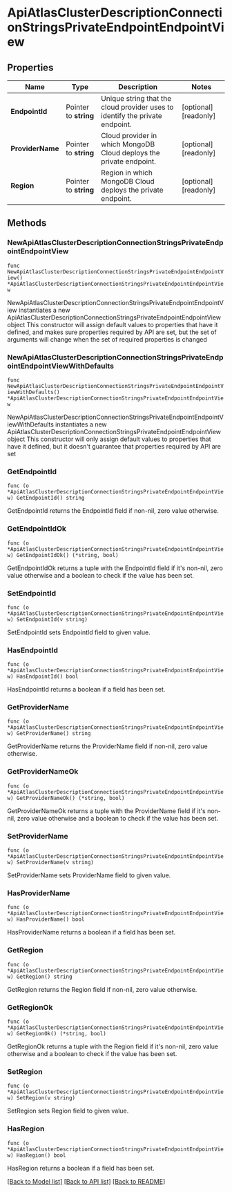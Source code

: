 # ApiAtlasClusterDescriptionConnectionStringsPrivateEndpointEndpointView

## Properties

Name | Type | Description | Notes
------------ | ------------- | ------------- | -------------
**EndpointId** | Pointer to **string** | Unique string that the cloud provider uses to identify the private endpoint. | [optional] [readonly] 
**ProviderName** | Pointer to **string** | Cloud provider in which MongoDB Cloud deploys the private endpoint. | [optional] [readonly] 
**Region** | Pointer to **string** | Region in which MongoDB Cloud deploys the private endpoint. | [optional] [readonly] 

## Methods

### NewApiAtlasClusterDescriptionConnectionStringsPrivateEndpointEndpointView

`func NewApiAtlasClusterDescriptionConnectionStringsPrivateEndpointEndpointView() *ApiAtlasClusterDescriptionConnectionStringsPrivateEndpointEndpointView`

NewApiAtlasClusterDescriptionConnectionStringsPrivateEndpointEndpointView instantiates a new ApiAtlasClusterDescriptionConnectionStringsPrivateEndpointEndpointView object
This constructor will assign default values to properties that have it defined,
and makes sure properties required by API are set, but the set of arguments
will change when the set of required properties is changed

### NewApiAtlasClusterDescriptionConnectionStringsPrivateEndpointEndpointViewWithDefaults

`func NewApiAtlasClusterDescriptionConnectionStringsPrivateEndpointEndpointViewWithDefaults() *ApiAtlasClusterDescriptionConnectionStringsPrivateEndpointEndpointView`

NewApiAtlasClusterDescriptionConnectionStringsPrivateEndpointEndpointViewWithDefaults instantiates a new ApiAtlasClusterDescriptionConnectionStringsPrivateEndpointEndpointView object
This constructor will only assign default values to properties that have it defined,
but it doesn't guarantee that properties required by API are set

### GetEndpointId

`func (o *ApiAtlasClusterDescriptionConnectionStringsPrivateEndpointEndpointView) GetEndpointId() string`

GetEndpointId returns the EndpointId field if non-nil, zero value otherwise.

### GetEndpointIdOk

`func (o *ApiAtlasClusterDescriptionConnectionStringsPrivateEndpointEndpointView) GetEndpointIdOk() (*string, bool)`

GetEndpointIdOk returns a tuple with the EndpointId field if it's non-nil, zero value otherwise
and a boolean to check if the value has been set.

### SetEndpointId

`func (o *ApiAtlasClusterDescriptionConnectionStringsPrivateEndpointEndpointView) SetEndpointId(v string)`

SetEndpointId sets EndpointId field to given value.

### HasEndpointId

`func (o *ApiAtlasClusterDescriptionConnectionStringsPrivateEndpointEndpointView) HasEndpointId() bool`

HasEndpointId returns a boolean if a field has been set.

### GetProviderName

`func (o *ApiAtlasClusterDescriptionConnectionStringsPrivateEndpointEndpointView) GetProviderName() string`

GetProviderName returns the ProviderName field if non-nil, zero value otherwise.

### GetProviderNameOk

`func (o *ApiAtlasClusterDescriptionConnectionStringsPrivateEndpointEndpointView) GetProviderNameOk() (*string, bool)`

GetProviderNameOk returns a tuple with the ProviderName field if it's non-nil, zero value otherwise
and a boolean to check if the value has been set.

### SetProviderName

`func (o *ApiAtlasClusterDescriptionConnectionStringsPrivateEndpointEndpointView) SetProviderName(v string)`

SetProviderName sets ProviderName field to given value.

### HasProviderName

`func (o *ApiAtlasClusterDescriptionConnectionStringsPrivateEndpointEndpointView) HasProviderName() bool`

HasProviderName returns a boolean if a field has been set.

### GetRegion

`func (o *ApiAtlasClusterDescriptionConnectionStringsPrivateEndpointEndpointView) GetRegion() string`

GetRegion returns the Region field if non-nil, zero value otherwise.

### GetRegionOk

`func (o *ApiAtlasClusterDescriptionConnectionStringsPrivateEndpointEndpointView) GetRegionOk() (*string, bool)`

GetRegionOk returns a tuple with the Region field if it's non-nil, zero value otherwise
and a boolean to check if the value has been set.

### SetRegion

`func (o *ApiAtlasClusterDescriptionConnectionStringsPrivateEndpointEndpointView) SetRegion(v string)`

SetRegion sets Region field to given value.

### HasRegion

`func (o *ApiAtlasClusterDescriptionConnectionStringsPrivateEndpointEndpointView) HasRegion() bool`

HasRegion returns a boolean if a field has been set.


[[Back to Model list]](../README.md#documentation-for-models) [[Back to API list]](../README.md#documentation-for-api-endpoints) [[Back to README]](../README.md)


